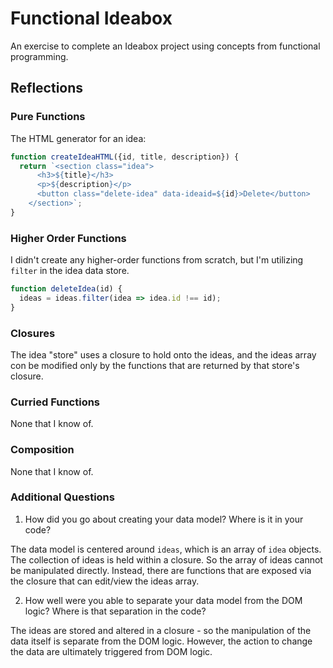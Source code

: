 # Functional Ideabox

An exercise to complete an Ideabox project using concepts from functional programming.

## Reflections

### Pure Functions

The HTML generator for an idea:

```js
function createIdeaHTML({id, title, description}) {
  return `<section class="idea">
      <h3>${title}</h3>
      <p>${description}</p>
      <button class="delete-idea" data-ideaid=${id}>Delete</button>
    </section>`;
}
```

### Higher Order Functions

I didn't create any higher-order functions from scratch, but I'm utilizing `filter` in the idea data store.

```js
function deleteIdea(id) {
  ideas = ideas.filter(idea => idea.id !== id);
}
```

### Closures

The idea "store" uses a closure to hold onto the ideas, and the ideas array con be modified only by the functions that are returned by that store's closure.

### Curried Functions

None that I know of.

### Composition

None that I know of.

### Additional Questions

1. How did you go about creating your data model? Where is it in your code?

The data model is centered around `ideas`, which is an array of `idea` objects. The collection of ideas is held within a closure. So the array of ideas cannot be manipulated directly. Instead, there are functions that are exposed via the closure that can edit/view the ideas array.

2. How well were you able to separate your data model from the DOM logic? Where is that separation in the code?

The ideas are stored and altered in a closure - so the manipulation of the data itself is separate from the DOM logic. However, the action to change the data are ultimately triggered from DOM logic.